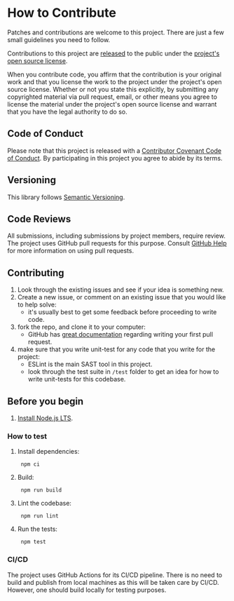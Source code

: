# How to Contribute

Patches and contributions are welcome to this project. There are just a few small guidelines you need to follow.

Contributions to this project are [released](https://help.github.com/articles/github-terms-of-service/#6-contributions-under-repository-license) to the public under the [project's open source license](LICENSE.md).

When you contribute code, you affirm that the contribution is your original work and that you license the work to the project under the project's open source license. Whether or not you state this explicitly, by submitting any copyrighted material via pull request, email, or other means you agree to license the material under the project's open source license and warrant that you have the legal authority to do so.

## Code of Conduct

Please note that this project is released with a [Contributor Covenant Code of Conduct](CODE_OF_CONDUCT.md). By participating in this project you agree to abide by its terms.

## Versioning

This library follows [Semantic Versioning](http://semver.org).

## Code Reviews

All submissions, including submissions by project members, require review. The project uses GitHub pull requests for this purpose. Consult [GitHub Help](https://help.github.com/articles/about-pull-requests/) for more information on using pull requests.

## Contributing

1. Look through the existing issues and see if your idea is something new.
2. Create a new issue, or comment on an existing issue that you would like to help solve:
    * it's usually best to get some feedback before proceeding to write code.
3. fork the repo, and clone it to your computer:
    * GitHub has [great documentation](https://help.github.com/articles/using-pull-requests/) regarding writing your first pull request.
4. make sure that you write unit-test for any code that you write for the project:
    * ESLint is the main SAST tool in this project.
    * look through the test suite in `/test` folder to get an idea for how to write unit-tests for this codebase.

## Before you begin

1. [Install Node.js LTS](https://nodejs.org/en/).

### How to test

1. Install dependencies:

        npm ci

2. Build:

        npm run build

3. Lint the codebase:

        npm run lint

4. Run the tests:

        npm test

### CI/CD

The project uses GitHub Actions for its CI/CD pipeline. There is no need to build and publish from local machines as this will be taken care by CI/CD. However, one should build locally for testing purposes.
